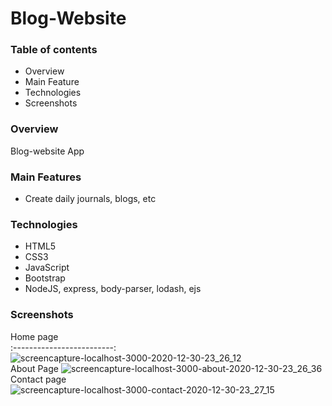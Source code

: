 # Blog-Website
### Table of contents
* Overview
* Main Feature
* Technologies
* Screenshots
### Overview
Blog-website App
### Main Features
* Create daily journals, blogs, etc
### Technologies
* HTML5
* CSS3
* JavaScript
* Bootstrap
* NodeJS, express, body-parser, lodash, ejs
### Screenshots
Home page            
:-------------------------:
![screencapture-localhost-3000-2020-12-30-23_26_12](https://user-images.githubusercontent.com/68350747/103357688-24d13500-4af7-11eb-9f2e-1c14f943ef0f.png)        
About Page
![screencapture-localhost-3000-about-2020-12-30-23_26_36](https://user-images.githubusercontent.com/68350747/103357762-4d592f00-4af7-11eb-820d-793c2dc3daf7.png)
Contact page            
![screencapture-localhost-3000-contact-2020-12-30-23_27_15](https://user-images.githubusercontent.com/68350747/103357797-606bff00-4af7-11eb-885d-2d275bf768e0.png)
